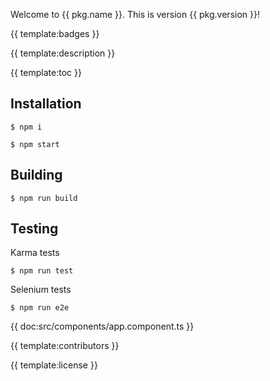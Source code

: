 Welcome to {{ pkg.name }}. This is version {{ pkg.version }}!

{{ template:badges }}

{{ template:description }}

{{ template:toc }}

## Installation

```
$ npm i
```

```
$ npm start
```

## Building

```
$ npm run build
```

## Testing

Karma tests
```
$ npm run test
```

Selenium tests
```
$ npm run e2e
```

{{ doc:src/components/app.component.ts }}

{{ template:contributors }}

{{ template:license }}



